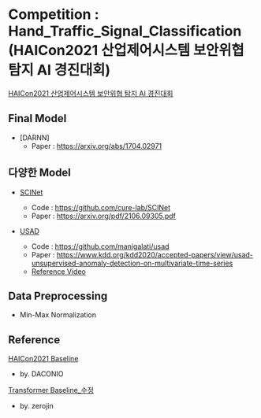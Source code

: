 # Competition : Hand_Traffic_Signal_Classification <br>(HAICon2021 산업제어시스템 보안위협 탐지 AI 경진대회)

[HAICon2021 산업제어시스템 보안위협 탐지 AI 경진대회](https://www.dacon.io/competitions/official/235757/overview/description)

## Final Model
- [DARNN]
	- Paper : https://arxiv.org/abs/1704.02971

## 다양한 Model
- [SCINet](https://www.dacon.io/competitions/official/235757/codeshare/3556)
	- Code : https://github.com/cure-lab/SCINet
	- Paper : https://arxiv.org/pdf/2106.09305.pdf

- [USAD](https://www.dacon.io/competitions/official/235757/codeshare/3652)
	- Code : https://github.com/manigalati/usad
	- Paper : https://www.kdd.org/kdd2020/accepted-papers/view/usad-unsupervised-anomaly-detection-on-multivariate-time-series
	- [Reference Video](https://www.youtube.com/watch?v=gCleQ9JxibI&ab_channel=%EA%B3%A0%EB%A0%A4%EB%8C%80%ED%95%99%EA%B5%90%EC%82%B0%EC%97%85%EA%B2%BD%EC%98%81%EA%B3%B5%ED%95%99%EB%B6%80DSBA%EC%97%B0%EA%B5%AC%EC%8B%A4)

## Data Preprocessing
- Min-Max Normalization

## Reference

[HAICon2021 Baseline](https://www.dacon.io/competitions/official/235757/codeshare/3086?page=1&dtype=recent)
- by. DACONIO

[Transformer Baseline_수정](https://www.dacon.io/competitions/official/235757/codeshare/3244?page=1&dtype=recent)
- by. zerojin